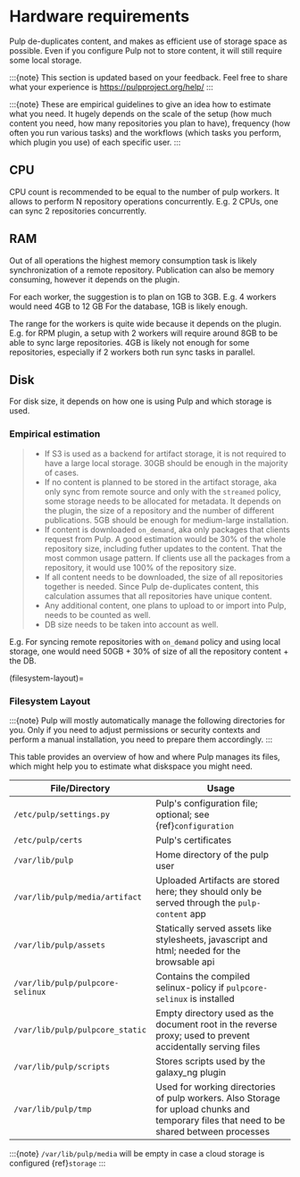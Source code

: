 # Hardware requirements

Pulp de-duplicates content, and makes as efficient use of storage space as possible. Even if you
configure Pulp not to store content, it will still require some local storage.

:::{note}
This section is updated based on your feedback. Feel free to share what your experience is
<https://pulpproject.org/help/>
:::

:::{note}
These are empirical guidelines to give an idea how to estimate what you need. It hugely
depends on the scale of the setup (how much content you need, how many repositories you plan
to have), frequency (how often you run various tasks) and the workflows (which tasks you
perform, which plugin you use) of each specific user.
:::

## CPU

CPU count is recommended to be equal to the number of pulp workers. It allows to perform N
repository operations concurrently. E.g. 2 CPUs, one can sync 2 repositories concurrently.

## RAM

Out of all operations the highest memory consumption task is likely synchronization of a remote
repository. Publication can also be memory consuming, however it depends on the plugin.

For each worker, the suggestion is to plan on 1GB to 3GB. E.g. 4 workers would need 4GB to 12 GB
For the database, 1GB is likely enough.

The range for the workers is quite wide because it depends on the plugin. E.g. for RPM plugin, a
setup with 2 workers will require around 8GB to be able to sync large repositories. 4GB is
likely not enough for some repositories, especially if 2 workers both run sync tasks in parallel.

## Disk

For disk size, it depends on how one is using Pulp and which storage is used.

### Empirical estimation

> - If S3 is used as a backend for artifact storage, it is not required to have a large local
>   storage. 30GB should be enough in the majority of cases.
> - If no content is planned to be stored in the artifact storage, aka only sync from
>   remote source and only with the `streamed` policy, some storage needs to be allocated for
>   metadata. It depends on the plugin, the size of a repository and the number of different
>   publications. 5GB should be enough for medium-large installation.
> - If content is downloaded `on_demand`, aka only packages that clients request from Pulp. A
>   good estimation would be 30% of the whole repository size, including futher updates to the
>   content. That the most common usage pattern. If clients use all the packages from a repository,
>   it would use 100% of the repository size.
> - If all content needs to be downloaded, the size of all repositories together is needed.
>   Since Pulp de-duplicates content, this calculation assumes that all repositories have unique
>   content.
> - Any additional content, one plans to upload to or import into Pulp, needs to be counted as well.
> - DB size needs to be taken into account as well.

E.g. For syncing remote repositories with `on_demand` policy and using local storage, one
would need 50GB + 30% of size of all the repository content + the DB.

(filesystem-layout)=

### Filesystem Layout

:::{note}
Pulp will mostly automatically manage the following directories for you.
Only if you need to adjust permissions or security contexts and perform a manual installation,
you need to prepare them accordingly.
:::

This table provides an overview of how and where Pulp manages its files, which might help you to
estimate what diskspace you might need.

| File/Directory                   | Usage                                                                                                                                     |
| -------------------------------- | ----------------------------------------------------------------------------------------------------------------------------------------- |
| `/etc/pulp/settings.py`          | Pulp's configuration file; optional; see {ref}`configuration`                                                                             |
| `/etc/pulp/certs`                | Pulp's certificates                                                                                                                       |
| `/var/lib/pulp`                  | Home directory of the pulp user                                                                                                           |
| `/var/lib/pulp/media/artifact`   | Uploaded Artifacts are stored here; they should only be served through the `pulp-content` app                                             |
| `/var/lib/pulp/assets`           | Statically served assets like stylesheets, javascript and html; needed for the browsable api                                              |
| `/var/lib/pulp/pulpcore-selinux` | Contains the compiled selinux-policy if `pulpcore-selinux` is installed                                                                   |
| `/var/lib/pulp/pulpcore_static`  | Empty directory used as the document root in the reverse proxy; used to prevent accidentally serving files                                |
| `/var/lib/pulp/scripts`          | Stores scripts used by the galaxy_ng plugin                                                                                               |
| `/var/lib/pulp/tmp`              | Used for working directories of pulp workers. Also Storage for upload chunks and temporary files that need to be shared between processes |

:::{note}
`/var/lib/pulp/media` will be empty in case a cloud storage is configured {ref}`storage`
:::
